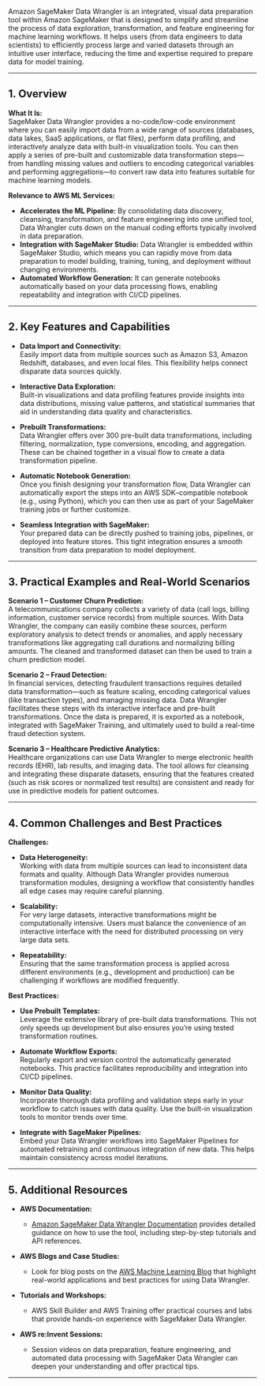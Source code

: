 Amazon SageMaker Data Wrangler is an integrated, visual data preparation tool within Amazon SageMaker that is designed to simplify and streamline the process of data exploration, transformation, and feature engineering for machine learning workflows. It helps users (from data engineers to data scientists) to efficiently process large and varied datasets through an intuitive user interface, reducing the time and expertise required to prepare data for model training.

---

## 1. Overview

**What It Is:**  
SageMaker Data Wrangler provides a no-code/low-code environment where you can easily import data from a wide range of sources (databases, data lakes, SaaS applications, or flat files), perform data profiling, and interactively analyze data with built-in visualization tools. You can then apply a series of pre-built and customizable data transformation steps—from handling missing values and outliers to encoding categorical variables and performing aggregations—to convert raw data into features suitable for machine learning models.

**Relevance to AWS ML Services:**

- **Accelerates the ML Pipeline:** By consolidating data discovery, cleansing, transformation, and feature engineering into one unified tool, Data Wrangler cuts down on the manual coding efforts typically involved in data preparation.
- **Integration with SageMaker Studio:** Data Wrangler is embedded within SageMaker Studio, which means you can rapidly move from data preparation to model building, training, tuning, and deployment without changing environments.
- **Automated Workflow Generation:** It can generate notebooks automatically based on your data processing flows, enabling repeatability and integration with CI/CD pipelines.

---

## 2. Key Features and Capabilities

- **Data Import and Connectivity:**  
  Easily import data from multiple sources such as Amazon S3, Amazon Redshift, databases, and even local files. This flexibility helps connect disparate data sources quickly.

- **Interactive Data Exploration:**  
  Built-in visualizations and data profiling features provide insights into data distributions, missing value patterns, and statistical summaries that aid in understanding data quality and characteristics.

- **Prebuilt Transformations:**  
  Data Wrangler offers over 300 pre-built data transformations, including filtering, normalization, type conversions, encoding, and aggregation. These can be chained together in a visual flow to create a data transformation pipeline.

- **Automatic Notebook Generation:**  
  Once you finish designing your transformation flow, Data Wrangler can automatically export the steps into an AWS SDK–compatible notebook (e.g., using Python), which you can then use as part of your SageMaker training jobs or further customize.

- **Seamless Integration with SageMaker:**  
  Your prepared data can be directly pushed to training jobs, pipelines, or deployed into feature stores. This tight integration ensures a smooth transition from data preparation to model deployment.

---

## 3. Practical Examples and Real-World Scenarios

**Scenario 1 – Customer Churn Prediction:**  
A telecommunications company collects a variety of data (call logs, billing information, customer service records) from multiple sources. With Data Wrangler, the company can easily combine these sources, perform exploratory analysis to detect trends or anomalies, and apply necessary transformations like aggregating call durations and normalizing billing amounts. The cleaned and transformed dataset can then be used to train a churn prediction model.

**Scenario 2 – Fraud Detection:**  
In financial services, detecting fraudulent transactions requires detailed data transformation—such as feature scaling, encoding categorical values (like transaction types), and managing missing data. Data Wrangler facilitates these steps with its interactive interface and pre-built transformations. Once the data is prepared, it is exported as a notebook, integrated with SageMaker Training, and ultimately used to build a real-time fraud detection system.

**Scenario 3 – Healthcare Predictive Analytics:**  
Healthcare organizations can use Data Wrangler to merge electronic health records (EHR), lab results, and imaging data. The tool allows for cleansing and integrating these disparate datasets, ensuring that the features created (such as risk scores or normalized test results) are consistent and ready for use in predictive models for patient outcomes.

---

## 4. Common Challenges and Best Practices

**Challenges:**

- **Data Heterogeneity:**  
  Working with data from multiple sources can lead to inconsistent data formats and quality. Although Data Wrangler provides numerous transformation modules, designing a workflow that consistently handles all edge cases may require careful planning.

- **Scalability:**  
  For very large datasets, interactive transformations might be computationally intensive. Users must balance the convenience of an interactive interface with the need for distributed processing on very large data sets.

- **Repeatability:**  
  Ensuring that the same transformation process is applied across different environments (e.g., development and production) can be challenging if workflows are modified frequently.

**Best Practices:**

- **Use Prebuilt Templates:**  
  Leverage the extensive library of pre-built data transformations. This not only speeds up development but also ensures you’re using tested transformation routines.

- **Automate Workflow Exports:**  
  Regularly export and version control the automatically generated notebooks. This practice facilitates reproducibility and integration into CI/CD pipelines.

- **Monitor Data Quality:**  
  Incorporate thorough data profiling and validation steps early in your workflow to catch issues with data quality. Use the built-in visualization tools to monitor trends over time.

- **Integrate with SageMaker Pipelines:**  
  Embed your Data Wrangler workflows into SageMaker Pipelines for automated retraining and continuous integration of new data. This helps maintain consistency across model iterations.

---

## 5. Additional Resources

- **AWS Documentation:**

  - [Amazon SageMaker Data Wrangler Documentation](https://docs.aws.amazon.com/sagemaker/latest/dg/data-wrangler.html) provides detailed guidance on how to use the tool, including step-by-step tutorials and API references.

- **AWS Blogs and Case Studies:**
  - Look for blog posts on the [AWS Machine Learning Blog](https://aws.amazon.com/blogs/machine-learning/) that highlight real-world applications and best practices for using Data Wrangler.
- **Tutorials and Workshops:**
  - AWS Skill Builder and AWS Training offer practical courses and labs that provide hands-on experience with SageMaker Data Wrangler.
- **AWS re:Invent Sessions:**
  - Session videos on data preparation, feature engineering, and automated data processing with SageMaker Data Wrangler can deepen your understanding and offer practical tips.

---
